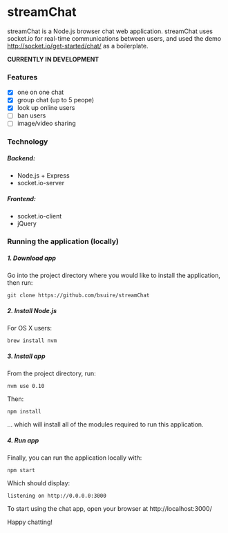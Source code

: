 streamChat
==========

streamChat is a Node.js browser chat web application.
streamChat uses socket.io for real-time communications between users, and used the demo http://socket.io/get-started/chat/ as a boilerplate.

**CURRENTLY IN DEVELOPMENT**

### Features
 - [x] one on one chat
 - [x] group chat (up to 5 peope)
 - [x] look up online users
 - [ ] ban users
 - [ ] image/video sharing

### Technology

##### Backend:
  - Node.js + Express
  - socket.io-server
  
##### Frontend:
  - socket.io-client
  - jQuery


### Running the application (locally)

##### 1. Download app

Go into the project directory where you would like to install the application, then run:
```
git clone https://github.com/bsuire/streamChat
```

##### 2. Install Node.js

For OS X users:
```
brew install nvm
```

##### 3. Install app

From the project directory, run:
```
nvm use 0.10
```
Then:

```
npm install
```
... which will install all of the modules required to run this application.

##### 4. Run app

Finally, you can run the application locally with:
```
npm start
```
Which should display:
```
listening on http://0.0.0.0:3000
```
To start using the chat app, open your browser at http://localhost:3000/

Happy chatting!





